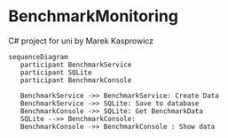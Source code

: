 # BenchmarkMonitoring
 C# project for uni by Marek Kasprowicz

```mermaid
sequenceDiagram
   participant BenchmarkService
   participant SQLite
   participant BenchmarkConsole

   BenchmarkService ->> BenchmarkService: Create Data
   BenchmarkService ->> SQLite: Save to database
   BenchmarkConsole ->> SQLite: Get BenchmarkData
   SQLite -->> BenchmarkConsole: 
   BenchmarkConsole ->> BenchmarkConsole : Show data
```
